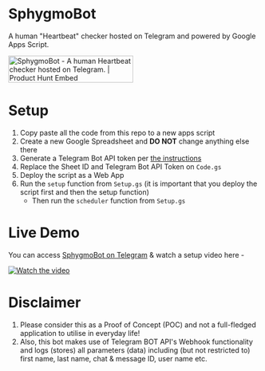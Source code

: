# SphygmoBot
A human "Heartbeat" checker hosted on Telegram and powered by Google Apps Script.

<a href="https://www.producthunt.com/posts/sphygmobot?utm_source=badge-featured&utm_medium=badge&utm_souce=badge-sphygmobot" target="_blank"><img src="https://api.producthunt.com/widgets/embed-image/v1/featured.svg?post_id=172472&theme=dark" alt="SphygmoBot - A human Heartbeat checker hosted on Telegram. | Product Hunt Embed" style="width: 250px; height: 54px;" width="250px" height="54px" /></a>

# Setup
1. Copy paste all the code from this repo to a new apps script
2. Create a new Google Spreadsheet and **DO NOT** change anything else there
3. Generate a Telegram Bot API token per [the instructions](https://core.telegram.org/bots#3-how-do-i-create-a-bot)
4. Replace the Sheet ID and Telegram Bot API Token on `Code.gs`
5. Deploy the script as a Web App
6. Run the `setup` function from `Setup.gs` (it is important that you deploy the script first and then the setup function)
   - Then run the `scheduler` function from `Setup.gs`

# Live Demo
You can access [SphygmoBot on Telegram](https://t.me/SphygmoBot) & watch a setup video here -

[![Watch the video](https://img.youtube.com/vi/UAYKd4kpOzM/maxresdefault.jpg)](https://youtu.be/UAYKd4kpOzM)

# Disclaimer
1. Please consider this as a Proof of Concept (POC) and not a full-fledged application to utilise in everyday life!
2. Also, this bot makes use of Telegram BOT API's Webhook functionality and logs (stores) all parameters (data) including (but not restricted to) first name, last name, chat & message ID, user name etc.
